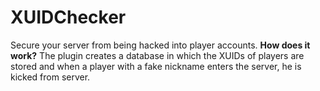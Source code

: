 # XUIDChecker
Secure your server from being hacked into player accounts. 
**__How does it work?__** 
The plugin creates a database in which the XUIDs of players are stored and when a player with a fake nickname enters the server, he is kicked from server.
